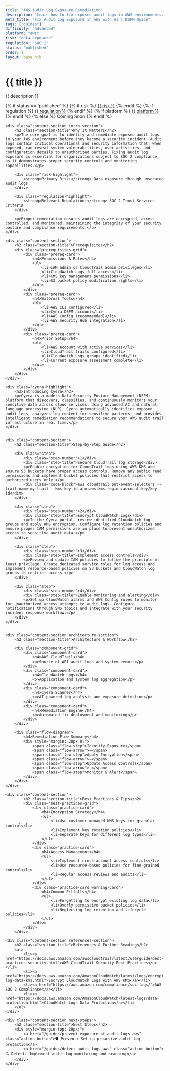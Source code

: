 ```yaml
---
title: "AWS Audit Log Exposure Remediation"
description: "Learn how to fix exposed audit logs in AWS environments. Follow step-by-step guidance for SOC 2 compliance and secure log management."
meta_title: "Fix Audit Log Exposure in AWS with AI | DSPM Guide"
tags: ["guides"]
difficulty: "advanced"
platform: "aws"
risk: "data exposure"
regulation: "SOC 2"
status: "published"
order: 1
layout: base.njk
---
```


<div class="container">
    <div class="header">
        <h1>{{ title }}</h1>
        <p>{{ description }}</p>
        <div class="guide-tags-container">
			<div class="guide-tags-wrapper">
		    {% if status == 'published' %}
		        {% if risk %}
		        <a href="/risk/{{ risk | downcase | replace: ' ', '-' }}/" class="guide-tag risk">{{ risk }}</a>
		        {% endif %}
		        {% if regulation %}
		        <a href="/regulation/{{ regulation | downcase | replace: ' ', '-' }}/" class="guide-tag regulation">{{ regulation }}</a>
		        {% endif %}
		        {% if platform %}
		        <a href="/platforms/{{ platform | downcase | replace: ' ', '-' }}/" class="guide-tag platform">{{ platform }}</a>
		        {% endif %}
		    {% else %}
		        <span class="guide-tag coming-soon">Coming Soon</span>
		    {% endif %}
		</div>
		</div>
    </div>

    <div class="content-section intro-section">
        <h2 class="section-title">Why It Matters</h2>
        <p>The core goal is to identify and remediate exposed audit logs in your AWS environment before they become a security incident. Audit logs contain critical operational and security information that, when exposed, can reveal system vulnerabilities, user activities, and configuration details to unauthorized parties. Fixing audit log exposure is essential for organizations subject to SOC 2 compliance, as it demonstrates proper security controls and monitoring capabilities.</p>
        
        <div class="risk-highlight">
            <strong>Primary Risk:</strong> Data exposure through unsecured audit logs
        </div>
        
        <div class="regulation-highlight">
            <strong>Relevant Regulation:</strong> SOC 2 Trust Services Criteria
        </div>
        
        <p>Proper remediation ensures audit logs are encrypted, access-controlled, and monitored, maintaining the integrity of your security posture and compliance requirements.</p>
    </div>

    <div class="content-section">
        <h2 class="section-title">Prerequisites</h2>
        <div class="prerequisites-grid">
            <div class="prereq-card">
                <h4>Permissions & Roles</h4>
                <ul>
                    <li>IAM admin or CloudTrail admin privileges</li>
                    <li>CloudWatch Logs full access</li>
                    <li>KMS key management permissions</li>
                    <li>S3 bucket policy modification rights</li>
                </ul>
            </div>
            <div class="prereq-card">
                <h4>External Tools</h4>
                <ul>
                    <li>AWS CLI configured</li>
                    <li>Cyera DSPM account</li>
                    <li>AWS Config (recommended)</li>
                    <li>AWS Security Hub integration</li>
                </ul>
            </div>
            <div class="prereq-card">
                <h4>Prior Setup</h4>
                <ul>
                    <li>AWS account with active services</li>
                    <li>CloudTrail trails configured</li>
                    <li>CloudWatch Logs groups identified</li>
                    <li>Current exposure assessment complete</li>
                </ul>
            </div>
        </div>
    </div>
	
    <div class="cyera-highlight">
        <h3>Introducing Cyera</h3>
        <p>Cyera is a modern Data Security Posture Management (DSPM) platform that discovers, classifies, and continuously monitors your sensitive data across cloud services. Using advanced AI and natural language processing (NLP), Cyera automatically identifies exposed audit logs, analyzes log content for sensitive patterns, and provides intelligent remediation recommendations to secure your AWS audit trail infrastructure in real time.</p>
    </div>
	

    <div class="content-section">
        <h2 class="section-title">Step-by-Step Guide</h2>
        
        <div class="step">
            <div class="step-number">1</div>
            <div class="step-title">Secure CloudTrail log storage</div>
            <p>Enable encryption for CloudTrail logs using AWS KMS and ensure S3 buckets have proper access controls. Remove any public read permissions and implement bucket policies that restrict access to authorized users only.</p>
            <div class="code-block">aws cloudtrail put-event-selectors --trail-name my-trail --kms-key-id arn:aws:kms:region:account:key/key-id</div>
        </div>

        <div class="step">
            <div class="step-number">2</div>
            <div class="step-title">Encrypt CloudWatch Logs</div>
            <p>In the Cyera portal, review identified CloudWatch log groups and apply KMS encryption. Configure log retention policies and ensure proper IAM permissions are in place to prevent unauthorized access to sensitive audit data.</p>
        </div>

        <div class="step">
            <div class="step-number">3</div>
            <div class="step-title">Implement access controls</div>
            <p>Review and update IAM policies to follow the principle of least privilege. Create dedicated service roles for log access and implement resource-based policies on S3 buckets and CloudWatch log groups to restrict access.</p>
        </div>

        <div class="step">
            <div class="step-number">4</div>
            <div class="step-title">Enable monitoring and alerting</div>
            <p>Set up CloudWatch alarms and AWS Config rules to monitor for unauthorized access attempts to audit logs. Configure notifications through SNS topics and integrate with your security incident response workflow.</p>
        </div>
    </div>


    <div class="content-section architecture-section">
        <h2 class="section-title">Architecture & Workflow</h2>
        
        <div class="component-grid">
            <div class="component-card">
                <h4>AWS CloudTrail</h4>
                <p>Source of API audit logs and system events</p>
            </div>
            <div class="component-card">
                <h4>CloudWatch Logs</h4>
                <p>Application and system log aggregation</p>
            </div>
            <div class="component-card">
                <h4>Cyera Scanner</h4>
                <p>AI-powered log analysis and exposure detection</p>
            </div>
            <div class="component-card">
                <h4>Remediation Engine</h4>
                <p>Automated fix deployment and monitoring</p>
            </div>
        </div>

        <div class="flow-diagram">
            <h4>Remediation Flow Summary</h4>
            <div style="margin: 20px 0;">
                <span class="flow-step">Identify Exposure</span>
                <span class="flow-arrow">→</span>
                <span class="flow-step">Apply Encryption</span>
                <span class="flow-arrow">→</span>
                <span class="flow-step">Update Access Controls</span>
                <span class="flow-arrow">→</span>
                <span class="flow-step">Monitor & Alert</span>
            </div>
        </div>
    </div>

	<div class="content-section">
	        <h2 class="section-title">Best Practices & Tips</h2>
	        <div class="best-practices-grid">
	            <div class="practice-card">
	                <h4>Encryption Strategy</h4>
	                <ul>
	                    <li>Use customer-managed KMS keys for granular control</li>
	                    <li>Implement key rotation policies</li>
	                    <li>Separate keys for different log types</li>
	                </ul>
	            </div>
	            <div class="practice-card">
	                <h4>Access Management</h4>
	                <ul>
	                    <li>Implement cross-account access controls</li>
	                    <li>Use resource-based policies for fine-grained control</li>
	                    <li>Regular access reviews and audits</li>
	                </ul>
	            </div>
	            <div class="practice-card warning-card">
	                <h4>Common Pitfalls</h4>
	                <ul>
	                    <li>Forgetting to encrypt existing log data</li>
	                    <li>Overly permissive bucket policies</li>
	                    <li>Neglecting log retention and lifecycle policies</li>
	                </ul>
	            </div>
	        </div>
	    </div>

    <div class="content-section references-section">
        <h2 class="section-title">References & Further Reading</h2>
        <ul>
            <li><a href="https://docs.aws.amazon.com/awscloudtrail/latest/userguide/best-practices-security.html">AWS CloudTrail Security Best Practices</a></li>
            <li><a href="https://docs.aws.amazon.com/AmazonCloudWatch/latest/logs/encrypt-log-data-kms.html">Encrypt CloudWatch Logs with AWS KMS</a></li>
            <li><a href="https://aws.amazon.com/compliance/soc-faqs/">AWS SOC 2 Compliance</a></li>
            <li><a href="https://docs.aws.amazon.com/AmazonCloudWatch/latest/logs/data-protection.html">CloudWatch Logs Data Protection</a></li>
        </ul>
    </div>

    <div class="content-section next-steps">
        <h2 class="section-title">Next Steps</h2>
        <div style="margin-top: 20px;">
            <a href="/guides/prevent-exposure-of-audit-logs-aws" class="action-button">🛡️ Prevent: Set up proactive audit log protection</a>
            <a href="/guides/detect-audit-logs-aws" class="action-button">🔍 Detect: Implement audit log monitoring and scanning</a>
        </div>
    </div>
</div>